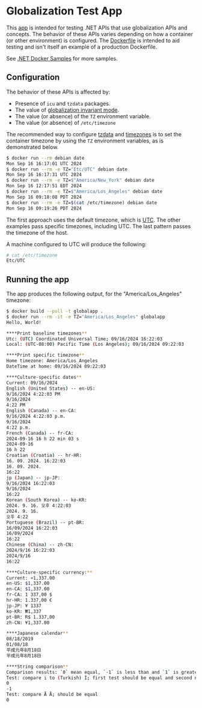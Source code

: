 # Globalization Test App

This [app](Program.cs) is intended for testing .NET APIs that use globalization APIs and concepts. The behavior of these APIs varies depending on how a container (or other environment) is configured. The [Dockerfile](Dockerfile) is intended to aid testing and isn't itself an example of a production Dockerfile.

See [.NET Docker Samples](../README.md) for more samples.

## Configuration

The behavior of these APIs is affected by:

- Presence of `icu` and `tzdata` packages.
- The value of [globalization invariant mode](https://aka.ms/GlobalizationInvariantMode).
- The value (or absence) of the `TZ` environment variable.
- The value (or absence) of `/etc/timezone`

The recommended way to configure [tzdata](https://en.wikipedia.org/wiki/Tz_database) and [timezones](https://en.wikipedia.org/wiki/List_of_tz_database_time_zones) is to set the container timezone by using the `TZ` environment variables, as is demonstrated below.

```bash
$ docker run --rm debian date
Mon Sep 16 16:17:01 UTC 2024
$ docker run --rm -e TZ="Etc/UTC" debian date
Mon Sep 16 16:17:31 UTC 2024
$ docker run --rm -e TZ=$"America/New_York" debian date
Mon Sep 16 12:17:51 EDT 2024
$ docker run --rm -e TZ=$"America/Los_Angeles" debian date
Mon Sep 16 09:18:08 PDT 2024
$ docker run --rm -e TZ=$(cat /etc/timezone) debian date
Mon Sep 16 09:19:26 PDT 2024
```

The first approach uses the default timezone, which is [UTC](https://en.wikipedia.org/wiki/Coordinated_Universal_Time). The other examples pass specific timezones, including UTC. The last pattern passes the timezone of the host.

A machine configured to UTC will produce the following:

```bash
# cat /etc/timezone
Etc/UTC
```

## Running the app

The app produces the following output, for the "America/Los_Angeles" timezone:

```bash
$ docker build --pull -t globalapp .
$ docker run --rm -it -e TZ="America/Los_Angeles" globalapp
Hello, World!

****Print baseline timezones**
Utc: (UTC) Coordinated Universal Time; 09/16/2024 16:22:03
Local: (UTC-08:00) Pacific Time (Los Angeles); 09/16/2024 09:22:03

****Print specific timezone**
Home timezone: America/Los_Angeles
DateTime at home: 09/16/2024 09:22:03

****Culture-specific dates**
Current: 09/16/2024
English (United States) -- en-US:
9/16/2024 4:22:03 PM
9/16/2024
4:22 PM
English (Canada) -- en-CA:
9/16/2024 4:22:03 p.m.
9/16/2024
4:22 p.m.
French (Canada) -- fr-CA:
2024-09-16 16 h 22 min 03 s
2024-09-16
16 h 22
Croatian (Croatia) -- hr-HR:
16. 09. 2024. 16:22:03
16. 09. 2024.
16:22
jp (Japan) -- jp-JP:
9/16/2024 16:22:03
9/16/2024
16:22
Korean (South Korea) -- ko-KR:
2024. 9. 16. 오후 4:22:03
2024. 9. 16.
오후 4:22
Portuguese (Brazil) -- pt-BR:
16/09/2024 16:22:03
16/09/2024
16:22
Chinese (China) -- zh-CN:
2024/9/16 16:22:03
2024/9/16
16:22

****Culture-specific currency:**
Current: ¤1,337.00
en-US: $1,337.00
en-CA: $1,337.00
fr-CA: 1 337,00 $
hr-HR: 1.337,00 €
jp-JP: ¥ 1337
ko-KR: ₩1,337
pt-BR: R$ 1.337,00
zh-CN: ¥1,337.00

****Japanese calendar**
08/18/2019
01/08/18
平成元年8月18日
平成元年8月18日

****String comparison**
Comparison results: `0` mean equal, `-1` is less than and `1` is greater
Test: compare i to (Turkish) İ; first test should be equal and second not
0
-1
Test: compare Å Å; should be equal
0
```
